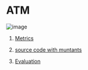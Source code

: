 # ATM

![image](https://raw.githubusercontent.com/test4cc/vamos2020/master/featureModel/ATM.JPG)

1. [Metrics](https://github.com/test4cc/vamos2020/blob/master/metrics/ATM.csv)

2. [source code with muntants](https://github.com/test4cc/vamos2020/tree/master/dataset_with_mutant/ATM)

3. [Evaluation](https://github.com/test4cc/vamos2020/tree/master/workspace_IncLing/ATM)
